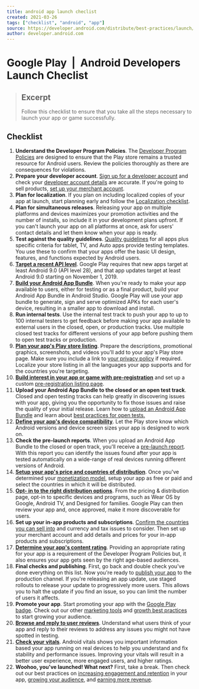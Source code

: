 ```yaml
---
title: android app launch checlist
created: 2021-03-26
tags: ["checklist", "android", "app"]
source: https://developer.android.com/distribute/best-practices/launch/launch-checklist
author: developer.android.com
---
```


# Google Play  |  Android Developers Launch Checlist

> ## Excerpt
> Follow this checklist to ensure that you take all the steps necessary to launch your app or game successfully.

## Checklist

1.  **Understand the Developer Program Policies**. The [Developer Program Policies](https://play.google.com/about/developer-content-policy/) are designed to ensure that the Play store remains a trusted resource for Android users. Review the policies thoroughly as there are consequences for violations.
2.  **Prepare your developer account**. [Sign up for a developer account](https://support.google.com/googleplay/android-developer/answer/6112435) and check your [developer account details](https://support.google.com/googleplay/android-developer/answer/139626) are accurate. If you're going to sell products, [set up your merchant account](https://support.google.com/googleplay/android-developer/answer/3092739).
3.  **Plan for localization**. If you plan on including localized copies of your app at launch, start planning early and follow the [Localization checklist](https://developer.android.com/distribute/best-practices/launch/localization-checklist).
4.  **Plan for simultaneous releases**. Releasing your app on multiple platforms and devices maximizes your promotion activities and the number of installs, so include it in your development plans upfront. If you can't launch your app on all platforms at once, ask for users' contact details and let them know when your app is ready.
5.  **Test against the quality guidelines**. [Quality guidelines](https://developer.android.com/docs/quality-guidelines) for all apps plus specific criteria for tablet, TV, and Auto apps provide testing templates. You use these to confirm that your apps offer the basic UI design, features, and functions expected by Android users.
6.  **[Target a recent API level](https://developer.android.com/distribute/best-practices/develop/target-sdk)**. Google Play requires that new apps target at least Android 9.0 (API level 28), and that app updates target at least Android 9.0 starting on November 1, 2019.
7.  **[Build your Android App Bundle](https://developer.android.com/studio/publish/preparing)**. When you're ready to make your app available to users, either for testing or as a final product, build your Android App Bundle in Android Studio. Google Play will use your app bundle to generate, sign and serve optimized APKs for each user's device, resulting in a smaller app to download and install.
8.  **Run internal tests**. Use the internal test track to push your app to up to 100 internal testers to get feedback before making your app available to external users in the closed, open, or production tracks. Use multiple closed test tracks for different versions of your app before pushing them to open test tracks or production.
9.  **[Plan your app's Play store listing](https://developer.android.com/distribute/best-practices/launch/store-listing)**. Prepare the descriptions, promotional graphics, screenshots, and videos you'll add to your app's Play store page. Make sure you include a link to [your privacy policy](https://support.google.com/googleplay/android-developer/answer/113469#privacy) if required. Localize your store listing in all the languages your app supports and for the countries you're targeting.
10.  **[Build interest in your app or game with pre-registration](https://developer.android.com/distribute/best-practices/launch/pre-registration)** and set up a custom [pre-registration listing page](https://support.google.com/googleplay/android-developer/answer/9156429).
11.  **Upload your Android App Bundle to the closed or an open test track**. Closed and open testing tracks can help greatly in discovering issues with your app, giving you the opportunity to fix those issues and raise the quality of your initial release. Learn how to [upload an Android App Bundle](https://support.google.com/googleplay/android-developer/answer/9006925) and learn about [best practices for open tests.](https://developer.android.com/distribute/best-practices/launch/test-tracks)
12.  **[Define your app's device compatibility](https://support.google.com/googleplay/android-developer/answer/1286017)**. Let the Play store know which Android versions and device screen sizes your app is designed to work on.
13.  **Check the pre-launch reports**. When you upload an Android App Bundle to the closed or open track, you'll receive a [pre-launch report](https://developer.android.com/distribute/best-practices/launch/pre-launch-crash-reports). With this report you can identify the issues found after your app is tested automatically on a wide-range of real devices running different versions of Android.
14.  **[Setup your app's price and countries of distribution](https://support.google.com/googleplay/android-developer/answer/6334373)**. Once you've determined your [monetization model](https://developer.android.com/distribute/best-practices/earn/monetization-options), setup your app as free or paid and select the countries in which it will be distributed.
15.  **[Opt- in to the right distribution options](https://developer.android.com/distribute/best-practices/launch/distribute-apps)**. From the pricing & distribution page, opt-in to specific devices and programs, such as Wear OS by Google, Android TV, and Designed for families. Google Play can then review your app and, once approved, make it more discoverable for users.
16.  **Set up your in-app products and subscriptions**. [Confirm the countries you can sell into](https://support.google.com/googleplay/android-developer/table/3539140?hl=en&ref_topic=3452890https://support.google.com/googleplay/android-developer/table/3539140) and currency and tax issues to consider. Then set up your merchant account and add details and prices for your in-app products and subscriptions.
17.  **[Determine your app's content rating](https://support.google.com/googleplay/android-developer/answer/188189)**. Providing an appropriate rating for your app is a requirement of the Developer Program Policies but, it also ensures your app gets seen by the right age-based audiences.
18.  **Final checks and publishing**. First, go back and double check you've done everything on this list. Now you're ready to [publish your app](https://support.google.com/googleplay/android-developer/answer/6334282) to the production channel. If you're releasing an app update, use staged rollouts to release your update to progressively more users. This allows you to halt the update if you find an issue, so you can limit the number of users it affects.
19.  **Promote your app**. Start promoting your app with the [Google Play badge](https://play.google.com/intl/en_gb/badges/). Check out our other [marketing tools](https://developer.android.com/distribute/marketing-tools) and [growth best practices](https://developer.android.com/distribute/best-practices/grow) to start growing your audience.
20.  **[Browse and reply to user reviews](https://developer.android.com/distribute/best-practices/engage/user-reviews)**. Understand what users think of your app and reply to their reviews to address any issues you might not have spotted in testing.
21.  **[Check your vitals](https://developer.android.com/distribute/best-practices/develop/android-vitals)**. Android vitals shows you important information based your app running on real devices to help you understand and fix stability and performance issues. Improving your vitals will result in a better user experience, more engaged users, and higher ratings.
22.  **Woohoo, you've launched! What next?** First, take a break. Then check out our best practices on [increasing engagement and retention](https://developer.android.com/distribute/best-practices/engage) in your app, [growing your audience](https://developer.android.com/distribute/best-practices/grow), and [earning more revenue](https://developer.android.com/distribute/best-practices/earn).

